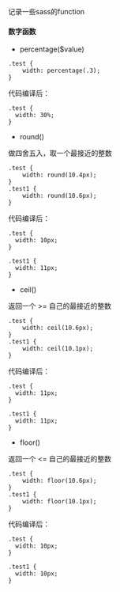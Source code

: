 记录一些sass的function

#### 数字函数

* percentage($value)

```shell
.test {
	width: percentage(.3);
}
```

代码编译后：

```shell
.test {
  width: 30%;
}
```

* round()

做四舍五入，取一个最接近的整数

```shell
.test {
	width: round(10.4px);
}
.test1 {
	width: round(10.6px);
}
```

代码编译后：

```shell
.test {
  width: 10px;
}

.test1 {
  width: 11px;
}
```


* ceil()

返回一个 >= 自己的最接近的整数

```shell
.test {
	width: ceil(10.6px);
}
.test1 {
	width: ceil(10.1px);
}
```

代码编译后：

```shell
.test {
  width: 11px;
}

.test1 {
  width: 11px;
}
```


* floor()


返回一个 <= 自己的最接近的整数

```shell
.test {
	width: floor(10.6px);
}
.test1 {
	width: floor(10.1px);
}
```

代码编译后：

```shell
.test {
  width: 10px;
}

.test1 {
  width: 10px;
}
```
